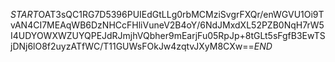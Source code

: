 $START$OAT3sQC1RG7D5396PUIEdGtLLg0rbMCMziSvgrFXQr/enWGVU1Oi9TvAN4CI7MEAqWB6DzNHCcFHliVuneV2B4oY/6NdJMxdXL52PZB0NqH7rW5I4UDYOWXWZUYQPEJdRJmjhVQbher9mEarjFu05RpJp+8tGLt5sFgfB3EwTSjDNj6lO8f2uyzATfWC/T11GUWsFOkJw4zqtvJXyM8CXw==$END$